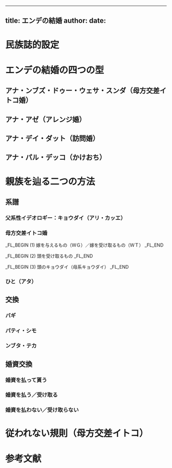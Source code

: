 <!-- -*- coding: utf-8; mode: markdown -*- -->

---
title: エンデの結婚
author: 
date: 
---

# 民族誌的設定

# エンデの結婚の四つの型

## アナ・ンブズ・ドゥー・ウェサ・スンダ（母方交差イトコ婚）

## アナ・アゼ（アレンジ婚）

## アナ・デイ・ダット（訪問婚）

## アナ・パル・デッコ（かけおち）

# 親族を辿る二つの方法

## 系譜

### 父系性イデオロギー：キョウダイ（アリ・カッエ）

### 母方交差イトコ婚

_FL_BEGIN
(1) 嫁を与えるもの（ＷＧ）／嫁を受け取るもの（ＷＴ）
_FL_END

_FL_BEGIN
(2) 頭を受け取るもの
_FL_END

_FL_BEGIN
(3) 頭のキョウダイ（母系キョウダイ）
_FL_END

### ひと（アタ）

## 交換

### バギ

### パティ・シモ

### ンブタ・テカ

## 婚資交換

### 婚資を払って貰う

### 婚資を払う／受け取る

### 婚資を払わない／受け取らない

# 従われない規則（母方交差イトコ）

# 参考文献

